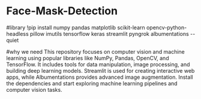 # Face-Mask-Detection
#library
!pip install numpy pandas matplotlib scikit-learn opencv-python-headless pillow imutils tensorflow keras streamlit pyngrok albumentations --quiet

#why we need
This repository focuses on computer vision and machine learning using popular libraries like NumPy, Pandas, OpenCV, and TensorFlow. It includes tools for data manipulation, image processing, and building deep learning models. Streamlit is used for creating interactive web apps, while Albumentations provides advanced image augmentation. Install the dependencies and start exploring machine learning pipelines and computer vision tasks.

